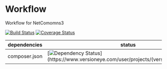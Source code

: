 Workflow
==============

Workflow for NetComomns3

[![Build Status](https://api.travis-ci.org/NetCommons3/Workflow.png?branch=master)](https://travis-ci.org/NetCommons3/Workflow)
[![Coverage Status](https://coveralls.io/repos/NetCommons3/Workflow/badge.png?branch=master)](https://coveralls.io/r/NetCommons3/Workflow?branch=master)

| dependencies  | status |
| ------------- | ------ |
| composer.json | [![Dependency Status](https://www.versioneye.com/user/projects/(versioneye_project_ID)/badge.png)](https://www.versioneye.com/user/projects/(versioneye_project_ID)) |
